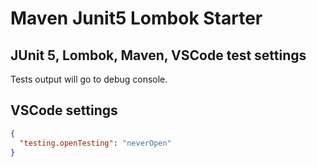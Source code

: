 # Maven Junit5 Lombok Starter

## JUnit 5, Lombok, Maven, VSCode test settings

Tests output will go to debug console.

## VSCode settings

```json
{
  "testing.openTesting": "neverOpen"
}
```
